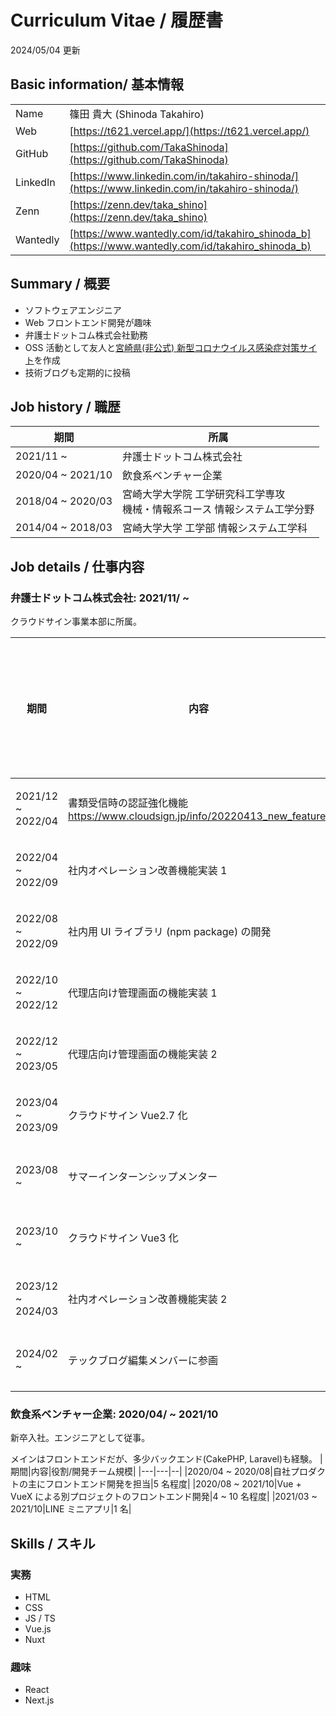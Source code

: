 # Curriculum Vitae / 履歴書

2024/05/04 更新

## Basic information/ 基本情報

|          |                                                                                                  |
| -------- | ------------------------------------------------------------------------------------------------ |
| Name     | 篠田 貴大 (Shinoda Takahiro)                                                                     |
| Web      | [https://t621.vercel.app/](https://t621.vercel.app/)                                             |
| GitHub   | [https://github.com/TakaShinoda](https://github.com/TakaShinoda)                                 |
| LinkedIn | [https://www.linkedin.com/in/takahiro-shinoda/](https://www.linkedin.com/in/takahiro-shinoda/)   |
| Zenn     | [https://zenn.dev/taka_shino](https://zenn.dev/taka_shino)                                       |
| Wantedly | [https://www.wantedly.com/id/takahiro_shinoda_b](https://www.wantedly.com/id/takahiro_shinoda_b) |

## Summary / 概要

- ソフトウェアエンジニア
- Web フロントエンド開発が趣味
- 弁護士ドットコム株式会社勤務
- OSS 活動として友人と[宮崎県(非公式) 新型コロナウイルス感染症対策サイト](https://github.com/covid19-miyazaki/covid19)を作成
- 技術ブログも定期的に投稿

## Job history / 職歴

| 期間              | 所属                                                                           |
| ----------------- | ------------------------------------------------------------------------------ |
| 2021/11 ~         | 弁護士ドットコム株式会社                                                       |
| 2020/04 ~ 2021/10 | 飲食系ベンチャー企業                                                           |
| 2018/04 ~ 2020/03 | 宮崎大学大学院 工学研究科工学専攻<br />機械・情報系コース 情報システム工学分野 |
| 2014/04 ~ 2018/03 | 宮崎大学大学 工学部 情報システム工学科                                         |

## Job details / 仕事内容

### 弁護士ドットコム株式会社: 2021/11/ ~

クラウドサイン事業本部に所属。

| 期間              | 内容                                                                              | 役割/開発チーム規模 |
| ----------------- | --------------------------------------------------------------------------------- | ------------------- |
| 2021/12 ~ 2022/04 | 書類受信時の認証強化機能<br />https://www.cloudsign.jp/info/20220413_new_feature/ | 3 名程度            |
| 2022/04 ~ 2022/09 | 社内オペレーション改善機能実装 1                                                  | 3 名程度            |
| 2022/08 ~ 2022/09 | 社内用 UI ライブラリ (npm package) の開発                                         | 6 名程度            |
| 2022/10 ~ 2022/12 | 代理店向け管理画面の機能実装 1                                                    | 2 名程度            |
| 2022/12 ~ 2023/05 | 代理店向け管理画面の機能実装 2                                                    | 3 名程度            |
| 2023/04 ~ 2023/09 | クラウドサイン Vue2.7 化                                                          | 5 名程度            |
| 2023/08 ~         | サマーインターンシップメンター                                                    | 7 名程度            |
| 2023/10 ~         | クラウドサイン Vue3 化                                                            | 5 名程度            |
| 2023/12 ~ 2024/03 | 社内オペレーション改善機能実装 2                                                  | 3 名程度            |
| 2024/02 ~         | テックブログ編集メンバーに参画                                                | 9 名程度            |

### 飲食系ベンチャー企業: 2020/04/ ~ 2021/10

新卒入社。エンジニアとして従事。

メインはフロントエンドだが、多少バックエンド(CakePHP, Laravel)も経験。
|期間|内容|役割/開発チーム規模|
|---|---|--|
|2020/04 ~ 2020/08|自社プロダクトの主にフロントエンド開発を担当|5 名程度|
|2020/08 ~ 2021/10|Vue + VueX による別プロジェクトのフロントエンド開発|4 ~ 10 名程度|
|2021/03 ~ 2021/10|LINE ミニアプリ|1 名|

## Skills / スキル

### 実務

- HTML
- CSS
- JS / TS
- Vue.js
- Nuxt

### 趣味

- React
- Next.js
